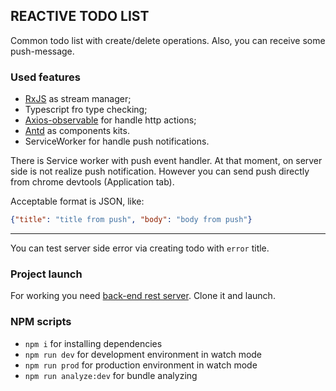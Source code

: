 ## REACTIVE TODO LIST

Common todo list with create/delete operations. Also, you can receive some push-message.


### Used features

- [RxJS](https://rxjs-dev.firebaseapp.com/) as stream manager;
- Typescript fro type checking;
- [Axios-observable](https://github.com/zhaosiyang/axios-observable) for handle http actions;
- [Antd](https://github.com/ant-design/ant-design/) as components kits.
- ServiceWorker for handle push notifications.

There is Service worker with push event handler. At that moment, on server side is not realize push notification. However you can send push directly from chrome devtools (Application tab).

Acceptable format is JSON, like:

```json
{"title": "title from push", "body": "body from push"}
```

---
You can test server side error via creating todo with `error` title.

### Project launch
For working you need [back-end rest server](https://github.com/Burize/reactive-todo-list-server). Clone it and launch.

### NPM scripts
- ```npm i``` for installing dependencies
- ```npm run dev``` for development environment in watch mode
- ```npm run prod``` for production environment in watch mode
- ```npm run analyze:dev``` for bundle analyzing
